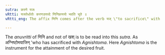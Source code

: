 ```yaml
---
sutra: करणे यजः
vRtti: यजतेर्धातोः करणउपपदे णिनिप्रत्ययो भवति भूते ॥
vRtti_eng: The affix णिनि comes after the verb यज् \"to sacrifice\" with the sense of past time, when the word in composition is in the instrumental case.

---
```

The _anuvritti_ of णिनि and not of खश् is to be read into this _sutra_. As अग्निष्टोमयाजिन् 'who has sacrificed with _Agnishtoma_. Here _Agnishtoma_ is the instrument for the attainment of the desired fruit.